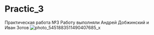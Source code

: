 # Practic_3
Практическая работа №3
Работу выполняли Андрей Добжинский и Иван Зотов
![photo_5451883511490407685_x](https://github.com/user-attachments/assets/0f4d45d4-0407-444d-85b0-1ae61db0ad66)
